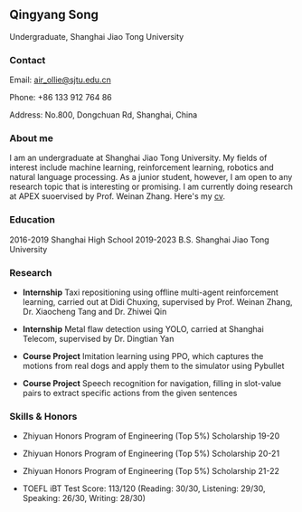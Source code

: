 ## Qingyang Song

Undergraduate, Shanghai Jiao Tong University

### Contact

Email: air_ollie@sjtu.edu.cn

Phone: +86 133 912 764 86

Address: No.800, Dongchuan Rd, Shanghai, China

### About me

I am an undergraduate at Shanghai Jiao Tong University. My fields of interest include machine learning, reinforcement learning, robotics and natural language processing. As a junior student, however, I am open to any research topic that is interesting or promising. I am currently doing research at APEX suoervised by Prof. Weinan Zhang. Here's my [cv](https://github.com/AirOllie/oliversong.github.com/files/8077264/Song-Qingyang-cv.pdf).

### Education

2016-2019 Shanghai High School
2019-2023 B.S. Shanghai Jiao Tong University

### Research

+ **Internship** Taxi repositioning using offline multi-agent reinforcement learning, carried out at Didi Chuxing, supervised by Prof. Weinan Zhang, Dr. Xiaocheng Tang and Dr. Zhiwei Qin

+ **Internship** Metal flaw detection using YOLO, carried at Shanghai Telecom, supervised by Dr. Dingtian Yan

+ **Course Project** Imitation learning using PPO, which captures the motions from real dogs and apply them to the simulator using Pybullet

+ **Course Project** Speech recognition for navigation, filling in slot-value pairs to extract specific actions from the given sentences

### Skills & Honors

+ Zhiyuan Honors Program of Engineering (Top 5%) Scholarship 19-20

+ Zhiyuan Honors Program of Engineering (Top 5%) Scholarship 20-21

+ Zhiyuan Honors Program of Engineering (Top 5%) Scholarship 21-22

+ TOEFL iBT Test Score: 113/120 (Reading: 30/30, Listening: 29/30, Speaking: 26/30, Writing: 28/30)
